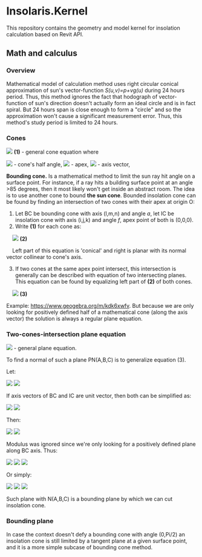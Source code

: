 # Insolaris.Kernel
This repository contains the geometry and model kernel for insolation calculation based on Revit API.

## Math and calculus
### Overview
Mathematical model of calculation method uses right circular conical approximation of sun's vector-function *S(u,v)=p+vg(u)* during 24 hours period. Thus, this method ignores the fact that hodograph of vector-function of sun's direction doesn't actually form an ideal circle and is in fact spiral. But 24 hours span is close enough to form a "circle" and so the approximation won't cause a significant measurement error. Thus, this method's study period is limited to 24 hours.
### Cones
<img src="https://render.githubusercontent.com/render/math?math=\large (l(x-x_1)%2Bm(y-y_1)%2Bn(z-z_1))^2=cos^2(\alpha)(l^{2}%2Bm^{2}%2Bn^{2})((x-x_1)^2%2B(y-y_1)^2%2B(z-z_1)^2)"> **(1)** - general cone equation where

<img src="https://render.githubusercontent.com/render/math?math=\alpha"> - cone's half angle,
<img src="https://render.githubusercontent.com/render/math?math=P(x_1,y_1,z_1)"> - apex,
<img src="https://render.githubusercontent.com/render/math?math=N(l,m,n)"> - axis vector,

**Bounding cone.** Is a mathematical method to limit the sun ray hit angle on a surface point. For instance, if a ray hits a building surface point at an angle >85 degrees, then it most likely won't get inside an abstract room. The idea is to use another cone to bound **the sun cone**. Bounded insolation cone can be found by finding an intersection of two cones with their apex at origin O:

1. Let BC be bounding cone with axis (l,m,n) and angle *a*, let IC be insolation cone with axis (i,j,k) and angle *f*, apex point of both is (0,0,0).
2. Write **(1)** for each cone as:

&nbsp;&nbsp;&nbsp;&nbsp;<img src="https://render.githubusercontent.com/render/math?math=\large (x^2%2By^2%2Bz^2)=\frac{(lx%2Bmy%2Bnz)^2}{cos^2(\alpha)(l^{2}%2Bm^{2}%2Bn^{2})}"> **(2)**

&nbsp;&nbsp;&nbsp;&nbsp;Left part of this equation is 'conical' and right is planar with its normal vector collinear to cone's axis.

3. If two cones at the same apex point intersect, this intersection is generally can be described with equation of two intersecting planes. This equation can be found by equalizing left part of **(2)** of both cones.

&nbsp;&nbsp;&nbsp;&nbsp;<img src="https://render.githubusercontent.com/render/math?math=\large \frac{(lx%2Bmy%2Bnz)^2}{cos^2(\alpha)(l^{2}%2Bm^{2}%2Bn^{2})}=\frac{(ix%2Bjy%2Bkz)^2}{cos^2(f)(i^2%2Bj^2%2Bk^2)}"> **(3)**

Example: https://www.geogebra.org/m/kdk6xwfv. But because we are only looking for positively defined half of a mathematical cone (along the axis vector) the solution is always a regular plane equation.
### Two-cones-intersection plane equation
<img src="https://render.githubusercontent.com/render/math?math=Ax%2BBy%2BCz=0"> - general plane equation.

To find a normal of such a plane PN(A,B,C) is to generalize equation (3). 

Let: 

<img src="https://render.githubusercontent.com/render/math?math=B_1=cos^2(\alpha)(l^{2}%2Bm^{2}%2Bn^{2})">
<img src="https://render.githubusercontent.com/render/math?math=B_2=cos^2(f)(i^{2}%2Bj^{2}%2Bk^{2})">

If axis vectors of BC and IC are unit vector, then both can be simplified as:

<img src="https://render.githubusercontent.com/render/math?math=B_1=cos^2(\alpha)">
<img src="https://render.githubusercontent.com/render/math?math=B_2=cos^2(f)">

Then:

<img src="https://render.githubusercontent.com/render/math?math=\large B_2(lx%2Bmy%2Bnz)^2=B_1(ix%2Bjy%2Bkz)^2">

<img src="https://render.githubusercontent.com/render/math?math=\large \sqrt{B_2}(lx%2Bmy%2Bnz)-\sqrt{B_1}(ix%2Bjy%2Bkz)=0"> 

Modulus was ignored since we're only looking for a positively defined plane along BC axis. Thus:

<img src="https://render.githubusercontent.com/render/math?math=A=\sqrt{B_2}l-\sqrt{B_1}i">
<img src="https://render.githubusercontent.com/render/math?math=B=\sqrt{B_2}m-\sqrt{B_1}j">
<img src="https://render.githubusercontent.com/render/math?math=C=\sqrt{B_2}n-\sqrt{B_1}k">

Or simply:

<img src="https://render.githubusercontent.com/render/math?math=A=cos(f)l-\cos(\alpha)i">
<img src="https://render.githubusercontent.com/render/math?math=B=cos(f)m-\cos(\alpha)j">
<img src="https://render.githubusercontent.com/render/math?math=C=cos(f)n-\cos(\alpha)k">

Such plane with N(A,B,C) is a bounding plane by which we can cut insolation cone.

### Bounding plane
In case the context doesn't defy a bounding cone with angle (0,Pi/2) an insolation cone is still limited by a tangent plane at a given surface point, and it is a more simple subcase of bounding cone method.
